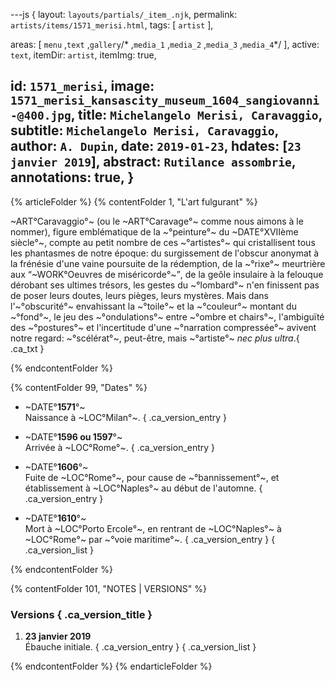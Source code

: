---js
{
  layout:    `layouts/partials/_item_.njk`,
  permalink: `artists/items/1571_merisi.html`,
  tags:      [ `artist` ],
  
  areas:  [ `menu` ,`text` ,`gallery`/* ,`media_1` ,`media_2` ,`media_3` ,`media_4`*/ ],
    active:      `text`,
  itemDir:   `artist`,
  itemImg:   true,
  
  id:        `1571_merisi`,
  image:     `1571_merisi_kansascity_museum_1604_sangiovanni-@400.jpg`,
  title:     `Michelangelo Merisi, Caravaggio`,
  subtitle:  `Michelangelo Merisi, Caravaggio`,
  author:    `A. Dupin`,
  date:      `2019-01-23`,
  hdates:    [`23 janvier 2019`],
  abstract:  `Rutilance assombrie`,
  annotations:  true,
}
---

[comment]: # (======== Article ========)

{% articleFolder %}
{% contentFolder 1, "L'art fulgurant" %}

~ART°Caravaggio°~ (ou le ~ART°Caravage°~ comme nous aimons à le nommer), figure emblématique de la ~°peinture°~ du ~DATE°XVIIème siècle°~, compte au petit nombre de ces ~°artistes°~ qui cristallisent tous les phantasmes de notre époque: du surgissement de l'obscur anonymat à la frénésie d'une vaine poursuite de la rédemption, de la ~°rixe°~ meurtrière aux <q>~WORK°Oeuvres de miséricorde°~</q>, de la geôle insulaire à la felouque dérobant ses ultimes trésors, les gestes du ~°lombard°~ n'en finissent pas de poser leurs doutes, leurs pièges, leurs mystères. Mais dans l'~°obscurité°~ envahissant la ~°toile°~ et la ~°couleur°~ montant du ~°fond°~, le jeu des ~°ondulations°~ entre ~°ombre et chairs°~, l'ambiguïté des ~°postures°~ et l'incertitude d'une ~°narration compressée°~ avivent notre regard: ~°scélérat°~, peut-être, mais ~°artiste°~ _nec plus ultra_.{ .ca_txt }

{% endcontentFolder %}

{% contentFolder 99, "Dates" %}

+ ~DATE°**1571**°~  
  Naissance à ~LOC°Milan°~. { .ca_version_entry }

+ ~DATE°**1596 ou 1597**°~  
  Arrivée à ~LOC°Rome°~. { .ca_version_entry }

+ ~DATE°**1606**°~  
  Fuite de ~LOC°Rome°~, pour cause de ~°bannissement°~, et établissement à ~LOC°Naples°~ au début de l'automne. { .ca_version_entry }

+ ~DATE°**1610**°~  
  Mort à ~LOC°Porto Ercole°~, en rentrant de ~LOC°Naples°~ à ~LOC°Rome°~ par ~°voie maritime°~.  { .ca_version_entry }
{ .ca_version_list }

{% endcontentFolder %}

[comment]: # (======== Footnotes ========)

{% contentFolder 101, "NOTES | VERSIONS" %}

[comment]: # (======== Historique ========)

### Versions { .ca_version_title }

1. **23 janvier 2019**  
  Ébauche initiale. { .ca_version_entry }
{ .ca_version_list }

{% endcontentFolder %}
{% endarticleFolder %}
